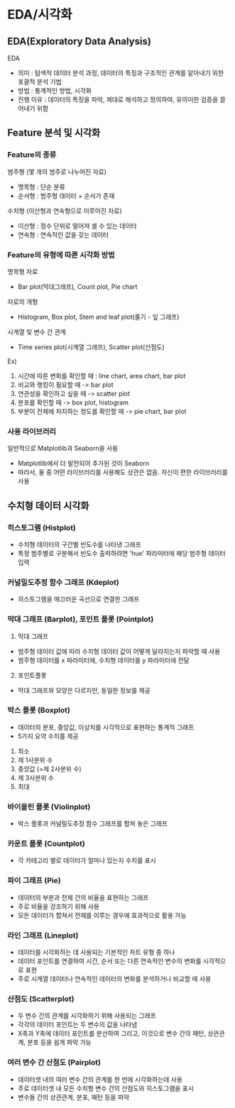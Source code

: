 # EDA/시각화

## EDA(Exploratory Data Analysis)

EDA
- 의미 : 탐색적 데이터 분석 과정, 데이터의 특징과 구조적인 관계를 알아내기 위한 포괄적 분석 기법
- 방법 : 통계적인 방법, 시각화
- 진행 이유 : 데이터의 특징을 파악, 제대로 해석하고 정의하여, 유의미한 검증을 끌어내기 위함

## Feature 분석 및 시각화

### Feature의 종류

범주형 (몇 개의 범주로 나누어진 자료)
- 명목형 : 단순 분류
- 순서형 : 범주형 데이터 + 순서가 존재

수치형 (이산형과 연속형으로 이루어진 자료)
- 이산형 : 정수 단위로 떨어져 셀 수 있는 데이터
- 연속형 : 연속적인 값을 갖는 데이터

### Feature의 유형에 따른 시각화 방법

명목형 자료
- Bar plot(막대그래프), Count plot, Pie chart

자료의 개형
- Histogram, Box plot, Stem and leaf plot(줄기 - 잎 그래프)

시계열 및 변수 간 관계
- Time series plot(시계열 그래프), Scatter plot(산점도)

Ex)
1. 시간에 따른 변화를 확인할 때 :  line chart, area chart, bar plot
2. 비교와 랭킹이 필요할 때 -> bar plot
3. 연관성을 확인하고 싶을 때 -> scatter plot
4. 분포를 확인할 때 -> box plot, histogram
5. 부분이 전체에 차지하는 정도를 확인할 때 -> pie chart, bar plot

### 사용 라이브러리

일반적으로 Matplotlib과 Seaborn을 사용

-  Matplotlib에서 더 발전되어 추가된 것이 Seaborn
- 따라서, 둘 중 어떤 라이브러리를 사용해도 상관은 없음. 자신이 편한 라이브러리를 사용

## 수치형 데이터 시각화

### 히스토그램 (Histplot)

- 수치형 데이터의 구간별 빈도수를 나타낸 그래프
- 특정 범주별로 구분해서 빈도수 출력하려면 'hue' 파라미터에 해당 범주형 데이터 입력

### 커널밀도추정 함수 그래프 (Kdeplot)

- 히스토그램을 매끄러운 곡선으로 연결한 그래프

### 막대 그래프 (Barplot), 포인트 플롯 (Pointplot)

1. 막대 그래프 
- 범주형 데이터 값에 따라 수치형 데이터 값이 어떻게 달라지는지 파악할 때 사용
- 범주형 데이터를 x 파라미터에, 수치형 데이터를 y 파라미터에 전달

2. 포인트플롯
- 막대 그래프와 모양은 다르지만, 동일한 정보를 제공

### 박스 플롯 (Boxplot)

- 데이터의 분포, 중앙값, 이상치를 시각적으로 표현하는 통계적 그래프
- 5가지 요약 수치를 제공
1) 최소
2) 제 1사분위 수
3) 중앙값 (=제 2사분위 수)
4) 제 3사분위 수
5) 최대

### 바이올린 플롯 (Violinplot)

- 박스 플롯과 커널밀도추정 함수 그래프를 합쳐 놓은 그래프

### 카운트 플롯 (Countplot)

- 각 카테고리 별로 데이터가 얼마나 있는지 수치를 표시

### 파이 그래프 (Pie)

- 데이터의 부분과 전체 간의 비율을 표현하는 그래프 
- 주로 비율을 강조하기 위해 사용
- 모든 데이터가 합쳐서 전체를 이루는 경우에 효과적으로 활용 가능

### 라인 그래프 (Lineplot)

- 데이터를 시각화하는 데 사용되는 기본적인 차트 유형 중 하나
- 데이터 포인트를 연결하여 시간, 순서 또는 다른 연속적인 변수의 변화를 시각적으로 표현
- 주로 시계열 데이터나 연속적인 데이터의 변화를 분석하거나 비교할 때 사용

### 산점도 (Scatterplot)

- 두 변수 간의 관계를 시각화하기 위해 사용되는 그래프 
- 각각의 데이터 포인트는 두 변수의 값을 나타냄
- X축과 Y축에 데이터 포인트를 분산하여 그리고, 이것으로 변수 간의 패턴, 상관관계, 분포 등을 쉽게 파악 가능

### 여러 변수 간 산점도 (Pairplot)

- 데이터셋 내의 여러 변수 간의 관계를 한 번에 시각화하는데 사용
- 주로 데이터셋 내 모든 수치형 변수 간의 산점도와 히스토그램을 표시
- 변수들 간의 상관관계, 분포, 패턴 등을 파악
